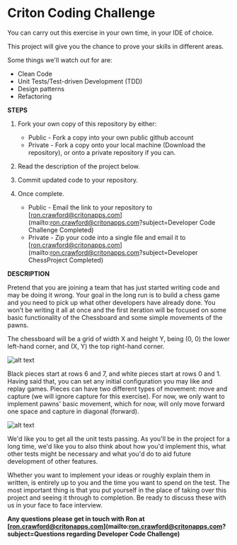 # Criton Coding Challenge

You can carry out this exercise in your own time, in your IDE of choice.

This project will give you the chance to prove your skills in different areas.

Some things we'll watch out for are:
* Clean Code
* Unit Tests/Test-driven Development (TDD)
* Design patterns
* Refactoring


__STEPS__  

1. Fork your own copy of this repository by either:   

    * Public - Fork a copy into your own public github account   
    * Private - Fork a copy onto your local machine (Download the repository), or onto a private repository if you can.


2. Read the description of the project below.

3. Commit updated code to your repository.

4. Once complete.
    * Public - Email the link to your repository to [ron.crawford@critonapps.com](mailto:ron.crawford@critonapps.com?subject=Developer Code Challenge Completed)  
    * Private - Zip your code into a single file and email it to [ron.crawford@critonapps.com](mailto:ron.crawford@critonapps.com?subject=Developer ChessProject Completed)


__DESCRIPTION__

Pretend that you are joining a team that has just started writing code and may be doing it wrong. Your goal in the long run is to build a chess game and you need to pick up what other developers have already done. You won’t be writing it all at once and the first iteration will be focused on some basic functionality of the Chessboard and some simple movements of the pawns.

The chessboard will be a grid of width X and height Y, being (0, 0) the lower left-hand corner, and (X, Y) the top right-hand corner.

![alt text](http://www.chessvariants.org/d.chess/startup.gif)

Black pieces start at rows 6 and 7, and white pieces start at rows 0 and 1. Having said that, you can set any initial configuration you may like and replay games. 
Pieces can have two different types of movement: move and capture (we will ignore capture for this exercise). For now, we only want to implement pawns' basic movement, which for now, will only move forward one space and capture in diagonal (forward).

![alt text](http://www.chessvariants.org/d.chess/pawnmove.gif)

We'd like you to get all the unit tests passing. As you'll be in the project for a long time, we'd like you to also think about how you'd implement this, what other tests might be necessary and what you'd do to aid future development of other features.

Whether you want to implement your ideas or roughly explain them in written, is entirely up to you and the time you want to spend on the test. The most important thing is that you put yourself in the place of taking over this project and seeing it through to completion. Be ready to discuss these with us in your face to face interview.

__Any questions please get in touch with Ron at [ron.crawford@critonapps.com](mailto:ron.crawford@critonapps.com?subject=Questions regarding Developer Code Challenge)__
